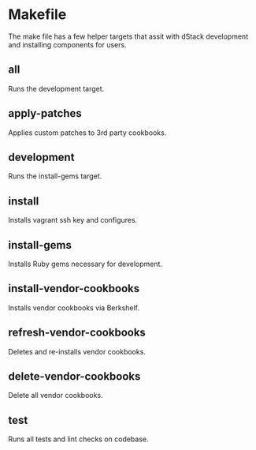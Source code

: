 Makefile
========

The make file has a few helper targets that assit with dStack development and
installing components for users.

all
---

Runs the development target.

apply-patches
-------------

Applies custom patches to 3rd party cookbooks.

development
-------------

Runs the install-gems target.

install
-------

Installs vagrant ssh key and configures.

install-gems
------------

Installs Ruby gems necessary for development.

install-vendor-cookbooks
------------------------

Installs vendor cookbooks via Berkshelf.

refresh-vendor-cookbooks
------------------------

Deletes and re-installs vendor cookbooks.

delete-vendor-cookbooks
------------------------

Delete all vendor cookbooks.

test
----

Runs all tests and lint checks on codebase.
